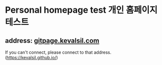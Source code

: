 # Personal homepage test 개인 홈페이지 테스트
## address: [gitpage.kevalsil.com](https://gitpage.kevalsil.com/)

If you can't connect, please connect to that address.
(https://kevalsil.github.io/)
